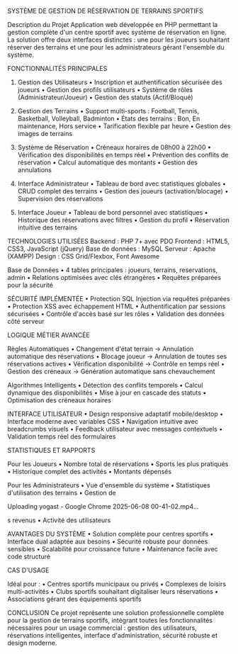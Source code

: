 SYSTÈME DE GESTION DE RÉSERVATION DE TERRAINS SPORTIFS

Description du Projet
Application web développée en PHP permettant la gestion complète d'un centre sportif avec système de réservation en ligne. La solution offre deux interfaces distinctes : une pour les joueurs souhaitant réserver des terrains et une pour les administrateurs gérant l'ensemble du système.

FONCTIONNALITÉS PRINCIPALES

1. Gestion des Utilisateurs
• Inscription et authentification sécurisée des joueurs
• Gestion des profils utilisateurs
• Système de rôles (Administrateur/Joueur)
• Gestion des statuts (Actif/Bloqué)

2. Gestion des Terrains
• Support multi-sports : Football, Tennis, Basketball, Volleyball, Badminton
• États des terrains : Bon, En maintenance, Hors service
• Tarification flexible par heure
• Gestion des images de terrains

3. Système de Réservation
• Créneaux horaires de 08h00 à 22h00
• Vérification des disponibilités en temps réel
• Prévention des conflits de réservation
• Calcul automatique des montants
• Gestion des annulations

4. Interface Administrateur
• Tableau de bord avec statistiques globales
• CRUD complet des terrains
• Gestion des joueurs (activation/blocage)
• Supervision des réservations

5. Interface Joueur
• Tableau de bord personnel avec statistiques
• Historique des réservations avec filtres
• Gestion du profil
• Réservation intuitive des terrains

TECHNOLOGIES UTILISÉES
Backend : PHP 7+ avec PDO
Frontend : HTML5, CSS3, JavaScript (jQuery)
Base de données : MySQL
Serveur : Apache (XAMPP)
Design : CSS Grid/Flexbox, Font Awesome

Base de Données
• 4 tables principales : joueurs, terrains, reservations, admin
• Relations optimisées avec clés étrangères
• Requêtes préparées pour la sécurité

SÉCURITÉ IMPLÉMENTÉE
• Protection SQL Injection via requêtes préparées
• Protection XSS avec échappement HTML
• Authentification par sessions sécurisées
• Contrôle d'accès basé sur les rôles
• Validation des données côté serveur

LOGIQUE MÉTIER AVANCÉE

Règles Automatiques
• Changement d'état terrain → Annulation automatique des réservations
• Blocage joueur → Annulation de toutes ses réservations actives
• Vérification disponibilité → Contrôle en temps réel
• Gestion des créneaux → Génération automatique sans chevauchement

Algorithmes Intelligents
• Détection des conflits temporels
• Calcul dynamique des disponibilités
• Mise à jour en cascade des statuts
• Optimisation des créneaux horaires

INTERFACE UTILISATEUR
• Design responsive adaptatif mobile/desktop
• Interface moderne avec variables CSS
• Navigation intuitive avec breadcrumbs visuels
• Feedback utilisateur avec messages contextuels
• Validation temps réel des formulaires

STATISTIQUES ET RAPPORTS

Pour les Joueurs
• Nombre total de réservations
• Sports les plus pratiqués
• Historique complet des activités
• Montants dépensés

Pour les Administrateurs
• Vue d'ensemble du système
• Statistiques d'utilisation des terrains
• Gestion de

Uploading yogast - Google Chrome 2025-06-08 00-41-02.mp4…

s revenus
• Activité des utilisateurs

AVANTAGES DU SYSTÈME
• Solution complète pour centres sportifs
• Interface dual adaptée aux besoins
• Sécurité robuste pour données sensibles
• Scalabilité pour croissance future
• Maintenance facile avec code structuré

CAS D'USAGE

Idéal pour :
• Centres sportifs municipaux ou privés
• Complexes de loisirs multi-activités
• Clubs sportifs souhaitant digitaliser leurs réservations
• Associations gérant des équipements sportifs


CONCLUSION
Ce projet représente une solution professionnelle complète pour la gestion de terrains sportifs, intégrant toutes les fonctionnalités nécessaires pour un usage commercial : gestion des utilisateurs, réservations intelligentes, interface d'administration, sécurité robuste et design moderne.


